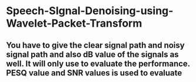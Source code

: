 # Speech-SIgnal-Denoising-using-Wavelet-Packet-Transform

## You have to give the clear signal path and noisy signal path and also dB value of the signals as well. It will only use to evaluate the performance. PESQ value and SNR values is used to evaluate
